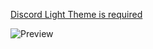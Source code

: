 [Discord Light Theme is required](https://i.imgur.com/0LbOGLE.jpg)

![Preview](https://i.imgur.com/p05iDxt.jpg)
